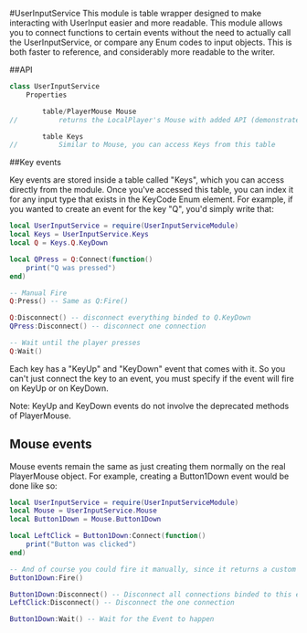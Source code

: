 #UserInputService
This module is table wrapper designed to make interacting with UserInput easier and more readable.
This module allows you to connect functions to certain events without the need
to actually call the UserInputService, or compare any Enum codes to input
objects. This is both faster to reference, and considerably more readable
to the writer.

##API
```javascript
class UserInputService
	Properties

		table/PlayerMouse Mouse
//			returns the LocalPlayer's Mouse with added API (demonstrated below)

		table Keys
//			Similar to Mouse, you can access Keys from this table
```
##Key events

Key events are stored inside a table called "Keys", which you can access directly
from the module. Once you've accessed this table, you can index it for any input type that exists
in the KeyCode Enum element. For example, if you wanted to create an event for
the key "Q", you'd simply write that:

```lua
local UserInputService = require(UserInputServiceModule)
local Keys = UserInputService.Keys
local Q = Keys.Q.KeyDown

local QPress = Q:Connect(function()
	print("Q was pressed")
end)

-- Manual Fire
Q:Press() -- Same as Q:Fire()

Q:Disconnect() -- disconnect everything binded to Q.KeyDown
QPress:Disconnect() -- disconnect one connection

-- Wait until the player presses
Q:Wait()
```
Each key has a "KeyUp" and "KeyDown" event that comes with it. So you can't just
connect the key to an event, you must specify if the event will fire on KeyUp
or on KeyDown.

Note: KeyUp and KeyDown events do not involve the deprecated methods of PlayerMouse.

## Mouse events
Mouse events remain the same as just creating them normally on the real
PlayerMouse object. For example, creating a Button1Down event would be
done like so:

```lua
local UserInputService = require(UserInputServiceModule)
local Mouse = UserInputService.Mouse
local Button1Down = Mouse.Button1Down

local LeftClick = Button1Down:Connect(function()
	print("Button was clicked")
end)

-- And of course you could fire it manually, since it returns a custom event
Button1Down:Fire()

Button1Down:Disconnect() -- Disconnect all connections binded to this event
LeftClick:Disconnect() -- Disconnect the one connection

Button1Down:Wait() -- Wait for the Event to happen
```
